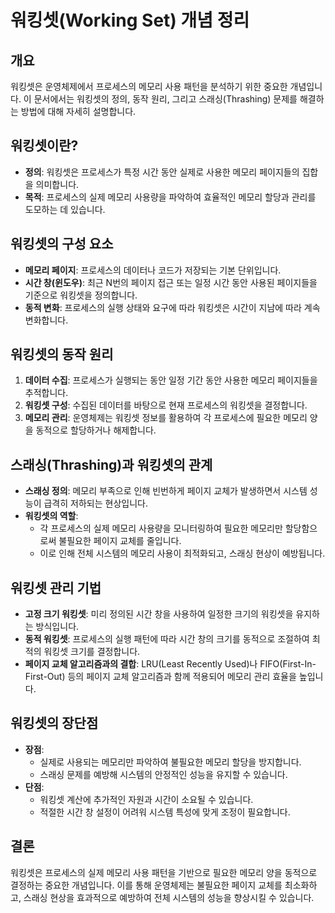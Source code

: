 # 워킹셋(Working Set) 개념 정리

## 개요
워킹셋은 운영체제에서 프로세스의 메모리 사용 패턴을 분석하기 위한 중요한 개념입니다. 이 문서에서는 워킹셋의 정의, 동작 원리, 그리고 스래싱(Thrashing) 문제를 해결하는 방법에 대해 자세히 설명합니다.

## 워킹셋이란?
- **정의**: 워킹셋은 프로세스가 특정 시간 동안 실제로 사용한 메모리 페이지들의 집합을 의미합니다.
- **목적**: 프로세스의 실제 메모리 사용량을 파악하여 효율적인 메모리 할당과 관리를 도모하는 데 있습니다.

## 워킹셋의 구성 요소
- **메모리 페이지**: 프로세스의 데이터나 코드가 저장되는 기본 단위입니다.
- **시간 창(윈도우)**: 최근 N번의 페이지 접근 또는 일정 시간 동안 사용된 페이지들을 기준으로 워킹셋을 정의합니다.
- **동적 변화**: 프로세스의 실행 상태와 요구에 따라 워킹셋은 시간이 지남에 따라 계속 변화합니다.

## 워킹셋의 동작 원리
1. **데이터 수집**: 프로세스가 실행되는 동안 일정 기간 동안 사용한 메모리 페이지들을 추적합니다.
2. **워킹셋 구성**: 수집된 데이터를 바탕으로 현재 프로세스의 워킹셋을 결정합니다.
3. **메모리 관리**: 운영체제는 워킹셋 정보를 활용하여 각 프로세스에 필요한 메모리 양을 동적으로 할당하거나 해제합니다.

## 스래싱(Thrashing)과 워킹셋의 관계
- **스래싱 정의**: 메모리 부족으로 인해 빈번하게 페이지 교체가 발생하면서 시스템 성능이 급격히 저하되는 현상입니다.
- **워킹셋의 역할**:
  - 각 프로세스의 실제 메모리 사용량을 모니터링하여 필요한 메모리만 할당함으로써 불필요한 페이지 교체를 줄입니다.
  - 이로 인해 전체 시스템의 메모리 사용이 최적화되고, 스래싱 현상이 예방됩니다.

## 워킹셋 관리 기법
- **고정 크기 워킹셋**: 미리 정의된 시간 창을 사용하여 일정한 크기의 워킹셋을 유지하는 방식입니다.
- **동적 워킹셋**: 프로세스의 실행 패턴에 따라 시간 창의 크기를 동적으로 조절하여 최적의 워킹셋 크기를 결정합니다.
- **페이지 교체 알고리즘과의 결합**: LRU(Least Recently Used)나 FIFO(First-In-First-Out) 등의 페이지 교체 알고리즘과 함께 적용되어 메모리 관리 효율을 높입니다.

## 워킹셋의 장단점
- **장점**:
  - 실제로 사용되는 메모리만 파악하여 불필요한 메모리 할당을 방지합니다.
  - 스래싱 문제를 예방해 시스템의 안정적인 성능을 유지할 수 있습니다.
- **단점**:
  - 워킹셋 계산에 추가적인 자원과 시간이 소요될 수 있습니다.
  - 적절한 시간 창 설정이 어려워 시스템 특성에 맞게 조정이 필요합니다.

## 결론
워킹셋은 프로세스의 실제 메모리 사용 패턴을 기반으로 필요한 메모리 양을 동적으로 결정하는 중요한 개념입니다. 이를 통해 운영체제는 불필요한 페이지 교체를 최소화하고, 스래싱 현상을 효과적으로 예방하여 전체 시스템의 성능을 향상시킬 수 있습니다.
